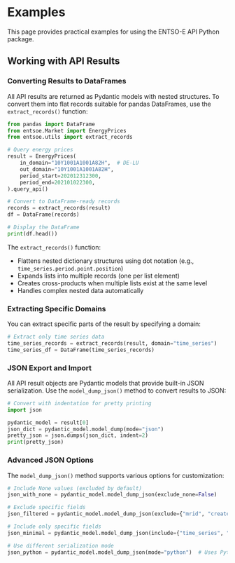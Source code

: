 # Examples

This page provides practical examples for using the ENTSO-E API Python package.

## Working with API Results

### Converting Results to DataFrames

All API results are returned as Pydantic models with nested structures. To convert them into flat records suitable for pandas DataFrames, use the `extract_records()` function:

```python
from pandas import DataFrame
from entsoe.Market import EnergyPrices
from entsoe.utils import extract_records

# Query energy prices
result = EnergyPrices(
    in_domain="10Y1001A1001A82H",  # DE-LU
    out_domain="10Y1001A1001A82H",
    period_start=202012312300,
    period_end=202101022300,
).query_api()

# Convert to DataFrame-ready records
records = extract_records(result)
df = DataFrame(records)

# Display the DataFrame
print(df.head())
```

The `extract_records()` function:
- Flattens nested dictionary structures using dot notation (e.g., `time_series.period.point.position`)
- Expands lists into multiple records (one per list element)
- Creates cross-products when multiple lists exist at the same level
- Handles complex nested data automatically

### Extracting Specific Domains

You can extract specific parts of the result by specifying a domain:

```python
# Extract only time series data
time_series_records = extract_records(result, domain="time_series")
time_series_df = DataFrame(time_series_records)
```

### JSON Export and Import

All API result objects are Pydantic models that provide built-in JSON serialization. Use the `model_dump_json()` method to convert results to JSON:

```python
# Convert with indentation for pretty printing
import json

pydantic_model = result[0]
json_dict = pydantic_model.model_dump(mode="json")
pretty_json = json.dumps(json_dict, indent=2)
print(pretty_json)
```

### Advanced JSON Options

The `model_dump_json()` method supports various options for customization:

```python
# Include None values (excluded by default)
json_with_none = pydantic_model.model_dump_json(exclude_none=False)

# Exclude specific fields
json_filtered = pydantic_model.model_dump_json(exclude={"mrid", "created_date_time"})

# Include only specific fields
json_minimal = pydantic_model.model_dump_json(include={"time_series", "period"})

# Use different serialization mode
json_python = pydantic_model.model_dump_json(mode="python")  # Uses Python types
```

